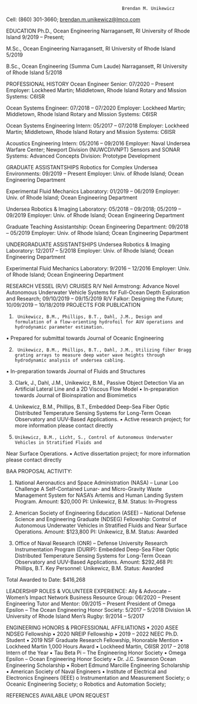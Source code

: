                                                 Brendan M. Unikewicz
Cell: (860) 301-3660; brendan.m.unikewicz@lmco.com 

EDUCATION
Ph.D., Ocean Engineering                                                                                                        Narragansett, RI
University of Rhode Island                                                                                                        9/2019 – Present; 

M.Sc., Ocean Engineering                                                                                                        Narragansett, RI
University of Rhode Island                                                                                                        5/2019

B.Sc., Ocean Engineering (Summa Cum Laude)                                                                     Narragansett, RI
University of Rhode Island                                                                                                        5/2018

PROFESSIONAL HISTORY
Ocean Engineer Senior:  07/2020 – Present 
                   Employer: Lockheed Martin; Middletown, Rhode Island
Rotary and Mission Systems: C6ISR

Ocean Systems Engineer:  07/2018 – 07/2020 
                   Employer: Lockheed Martin; Middletown, Rhode Island
Rotary and Mission Systems: C6ISR

Ocean Systems Engineering Intern:  05/2017 – 07/2018
Employer: Lockheed Martin; Middletown, Rhode Island
Rotary and Mission Systems: C6ISR

Acoustics Engineering Intern: 05/2016 – 09/2016
Employer: Naval Undersea Warfare Center; Newport Division (NUWCDIVNPT)
Sensors and SONAR Systems: Advanced Concepts Division: Prototype Development

GRADUATE ASSISTANTSHIPS
Robotics for Complex Undersea Environments: 09/2019 – Present
Employer: Univ. of Rhode Island; Ocean Engineering Department

Experimental Fluid Mechanics Laboratory: 01/2019 – 06/2019
Employer: Univ. of Rhode Island; Ocean Engineering Department

Undersea Robotics & Imaging Laboratory: 05/2018 – 09/2018; 05/2019 – 09/2019
Employer: Univ. of Rhode Island; Ocean Engineering Department

Graduate Teaching Assistantship: Ocean Engineering Department: 09/2018 – 05/2019
Employer: Univ. of Rhode Island; Ocean Engineering Department

UNDERGRADUATE ASSISTANTSHIPS
Undersea Robotics & Imaging Laboratory: 12/2017 – 5/2018
Employer: Univ. of Rhode Island; Ocean Engineering Department

Experimental Fluid Mechanics Laboratory: 9/2016 – 12/2016
Employer: Univ. of Rhode Island; Ocean Engineering Department

RESEARCH VESSEL (R/V) CRUISES
R/V Neil Armstrong: Advance Novel Autonomous Underwater Vehicle Systems for Full-Ocean
Depth Exploration and Research; 09/10/2019 – 09/15/2019
R/V Falkor: Designing the Future; 10/09/2019 – 10/18/2019
PROJECTS FOR PUBLICATION
1.		Unikewicz, B.M., Phillips, B.T., Dahl, J.M., Design and formulation of a flow-orienting hydrofoil for AUV operations and hydrodynamic parameter estimation.
▪    Prepared for submittal towards Journal of Oceanic Engineering

2.		Unikewicz, B.M., Phillips, B.T., Dahl, J.M., Utilizing fiber Bragg grating arrays to measure deep water wave heights through hydrodynamic analysis of undersea cabling.
▪    In-preparation towards Journal of Fluids and Structures

 3.    Clark, J., Dahl, J.M., Unikewicz, B.M., Passive Object Detection Via an Artificial Lateral Line 
and a 2D Viscous Flow Model
▪    In-preparation towards Journal of Bioinspiration and Biomimetics

4.    Unikewicz, B.M., Phillips, B.T., Embedded Deep-Sea Fiber Optic Distributed Temperature Sensing
Systems for Long-Term Ocean Observatory and UUV-Based Applications.
▪    Active research project; for more information please contact directly

5.     Unikewicz, B.M., Licht, S., Control of Autonomous Underwater Vehicles in Stratified Fluids and 
Near Surface Operations.
▪    Active dissertation project; for more information please contact directly

BAA PROPOSAL ACTIVITY:

1.   National Aeronautics and Space Administration (NASA) – Lunar Loo Challenge
A Self-Contained Lunar- and Micro-Gravity Waste Management System for NASA’s Artemis and Human Landing System Program.
Amount: $20,000
PI: Unikewicz, B.M.
  Status: In-Progress

2.   American Society of Engineering Education (ASEE) – National Defense Science and Engineering 
      Graduate (NDSEG) Fellowship:
                  Control of Autonomous Underwater Vehicles in Stratified Fluids and Near Surface Operations.
Amount: $123,800
PI: Unikewicz, B.M.
  Status: Awarded

3.    Office of Naval Research (ONR) – Defense University Research Instrumentation Program (DURIP):
Embedded Deep-Sea Fiber Optic Distributed Temperature Sensing Systems for Long-Term Ocean
Observatory and UUV-Based Applications.
Amount: $292,468
PI: Phillips, B.T.
Key Personnel: Unikewicz, B.M.
Status: Awarded

Total Awarded to Date: $416,268

LEADERSHIP ROLES & VOLUNTEER EXPERIENCE: 
Ally & Advocate – Women’s Impact Network Business Resource Group: 06/2020 – Present 
Engineering Tutor and Mentor: 09/2015 – Present 
President of Omega Epsilon – The Ocean Engineering Honor Society: 5/2017 – 5/2018
Division IA University of Rhode Island Men’s Rugby: 9/2014 – 5/2017



ENGINEERING HONORS & PROFESSIONAL AFFILIATIONS
▪    2020 ASEE NDSEG Fellowship
▪    2020 NREIP Fellowship
▪    2019 – 2022 NEEC Ph.D. Student
▪    2019 NSF Graduate Research Fellowship, Honorable Mention
▪    Lockheed Martin 1,000 Hours Award
▪    Lockheed Martin, C6ISR 2017 – 2018 Intern of the Year
▪    Tau Beta Pi – The Engineering Honor Society
▪    Omega Epsilon – Ocean Engineering Honor Society
▪    Dr. J.C. Swanson Ocean Engineering Scholarship
▪    Robert Edmund Marcille Engineering Scholarship
▪    American Society of Naval Engineers
▪    Institute of Electrical and Electronics Engineers (IEEE)
o  Instrumentation and Measurement Society;
o  Oceanic Engineering Society;
o  Robotics and Automation Society;

REFERENCES AVAILABLE UPON REQUEST

